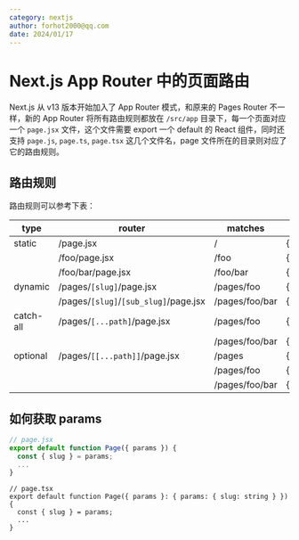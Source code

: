 ```yaml
---
category: nextjs
author: forhot2000@qq.com
date: 2024/01/17
---
```


# Next.js App Router 中的页面路由

Next.js 从 v13 版本开始加入了 App Router 模式，和原来的 Pages Router 不一样，新的 App Router 将所有路由规则都放在 `/src/app` 目录下，每一个页面对应一个 `page.jsx` 文件，这个文件需要 export 一个 default 的 React 组件，同时还支持 `page.js`, `page.ts`, `page.tsx` 这几个文件名，page 文件所在的目录则对应了它的路由规则。

## 路由规则

路由规则可以参考下表：

| type      | router                                | matches        | params                          |
| --------- | ------------------------------------- | -------------- | ------------------------------- |
| static    | /page.jsx                             | /              | { }                             |
|           | /foo/page.jsx                         | /foo           | { }                             |
|           | /foo/bar/page.jsx                     | /foo/bar       | { }                             |
| dynamic   | /pages/`[slug]`/page.jsx              | /pages/foo     | {`slug`:'foo'}                  |
|           | /pages/`[slug]`/`[sub_slug]`/page.jsx | /pages/foo/bar | {`slug`:'foo',`sub_slug`:'bar'} |
| catch-all | /pages/`[...path]`/page.jsx           | /pages/foo     | {`path`:['foo']}                |
|           |                                       | /pages/foo/bar | {`path`:['foo','bar']}          |
| optional  | /pages/`[[...path]]`/page.jsx         | /pages         | { }                             |
|           |                                       | /pages/foo     | {`path`:['foo']}                |
|           |                                       | /pages/foo/bar | {`path`:['foo','bar']}          |

## 如何获取 params

```jsx
// page.jsx
export default function Page({ params }) {
  const { slug } = params;
  ...
}
```

```tsx
// page.tsx
export default function Page({ params }: { params: { slug: string } }) {
  const { slug } = params;
  ...
}
```
